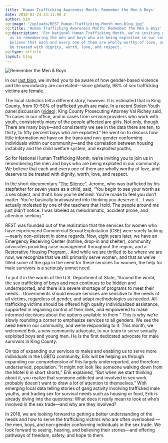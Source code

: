 ```yaml
---
title: 'Human Trafficking Awareness Month: Remember the Men & Boys'
date: 2018-01-24 23:11:00 Z
author: kim
og:image: "/uploads/REST_Human-Trafficking-Month_men-blog.jpg"
og:title: 'Human Trafficking Awareness Month: Remember the Men & Boys'
og:description: 'For National Human Trafficking Month, we’re inviting you to join
  us in remembering the men and boys who are being exploited in our community. We
  believe that each and every one of them are wholly worthy of love, and deserve to
  be treated with dignity, worth, love, and respect. '
og:type: article
layout: blog
---
```


![Remember the Men & Boys](/uploads/REST_Human-Trafficking-Month_men-blog.jpg)

In our [last blog](http://bit.ly/2D3a2fz), we invited you to be aware of how gender-based violence and the sex industry are correlated—since globally, 98% of  sex trafficking victims are female. 

The local statistics tell a different story, however. It is estimated that in King County, from 10–50% of trafficked youth are male. In a recent Stolen Youth panel discussion ([video](https://www.facebook.com/wewantrest/posts/1573905192699648)), King County Prosecuting Attorney Val Richey said, “In cases in our office, and in cases from service providers who work with youth, consistently many of the people affected are girls. Not only, though. There are many boys—and consistently we see in the data there are ten, to thirty, to fifty percent boys who are exploited.” He went on to discuss how little information we have on the trans and non-gender conforming individuals  within our community—and the correlation between housing instability and the child welfare system, and exploited youths. 

So for National Human Trafficking Month, we’re inviting you to join us in remembering the men and boys who are being exploited in our community. We believe that each and every one of them are wholly worthy of love, and deserve to be treated with dignity, worth, love, and respect. 

In the short documentary “[The Silence](http://bit.ly/2nc0dlw)”, Jerome, who was trafficked by his stepfather for seven years as a child, said, “You begin to see your worth as a sex object, and that’s how you’re defined. You’re made to feel you don’t matter. You’re basically brainwashed into thinking you deserve it… I was actually molested by one of the teachers that I told. The people around me just didn’t notice. I was labeled as melodramatic, accident prone, and attention seeking.”

REST was founded out of the realization that the services for women who have experienced Commercial Sexual Exploitation (CSE) were sorely lacking—nearly non-existent in some regards. Now, eight years later, we have an Emergency Receiving Center (hotline, drop-in and shelter), community advocates providing case management throughout the region, and a Restorative Housing Program, . And while we are thrilled to be where we are now, we recognize that we still primarily serve women; and that as we’ve filled some of the gap in the need for these services for women, the help for male survivors is a seriously unmet need. 

To put it in the words of the U.S. Department of State, “Around the world, the sex trafficking of boys and men continues to be hidden and underreported, and there is a severe shortage of programs to meet their needs… Governments should ensure services are sensitive to the needs of all victims, regardless of gender, and adapt methodologies as needed. All trafficking victims should be offered high quality individualized assistance, supported in regaining control of their lives, and empowered to make informed decisions about the options available to them.” 
This is why we’re slowly rounding a corner to emphasize services to all genders. We see the need here in our community, and we’re responding to it. This month, we welcomed Erik, a new community advocate, to our team to serve sexually exploited boys and young men. He is the first dedicated advocate for male survivors in King County.

On top of expanding our services to males and enabling us to serve more individuals in the LGBTQ community, Erik will be helping us through expanding our comprehension of this largely underreported, and therefore underserved, population. “It might not look like someone walking down from the Motel 6 in short shorts,” Erik explained, “But when we start thinking about it, you realize that someone addicted and involved in sex work probably doesn’t want to draw a lot of attention to themselves.” With emerging local data telling stories of gang activity involving trafficked male youths, and trading sex for survival needs such as housing or food, Erik is already diving into the questions: What does it really mean to look at who’s involved in the sex trade—and why are they involved? 

In 2018, we are looking forward to getting a better understanding of the needs and how to serve the trafficking victims who are often overlooked —the men, boys, and non-gender conforming individuals in the sex trade. We look forward to seeing, hearing, and believing their stories—and offering pathways of freedom, safety, and hope to them. 